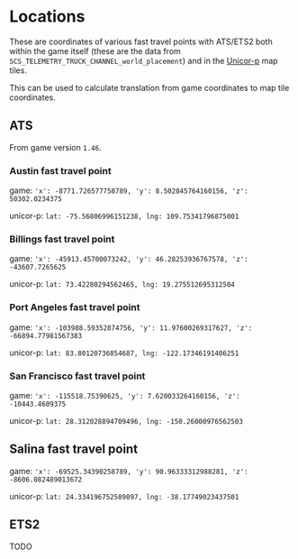 # Locations

These are coordinates of various fast travel points with ATS/ETS2 both within the game itself
(these are the data from ``SCS_TELEMETRY_TRUCK_CHANNEL_world_placement``) and in the [Unicor-p](https://github.com/Unicor-p/SCS_Map_Tiles)
map tiles.

This can be used to calculate translation from game coordinates to map tile coordinates.

## ATS

From game version ``1.46``.

### Austin fast travel point
game: ``'x': -8771.726577758789, 'y': 8.502845764160156, 'z': 50302.0234375``

unicor-p: ``lat: -75.56806996151238, lng: 109.75341796875001``

### Billings fast travel point
game: ``'x': -45913.45700073242, 'y': 46.28253936767578, 'z': -43607.7265625``

unicor-p: ``lat: 73.42280294562465, lng: 19.275512695312504``

### Port Angeles fast travel point
game: ``'x': -103988.59352874756, 'y': 11.97600269317627, 'z': -66894.77981567383``

unicor-p: ``lat: 83.80120736854687, lng: -122.17346191406251``

### San Francisco fast travel point
game: ``'x': -115518.75390625, 'y': 7.620033264160156, 'z': -10443.4609375``

unicor-p: ``lat: 28.312028894709496, lng: -150.26000976562503``

## Salina fast travel point
game: ``'x': -69525.34390258789, 'y': 90.96333312988281, 'z': -8606.082489013672``

unicor-p: ``lat: 24.334196752589097, lng: -38.17749023437501``

## ETS2

TODO